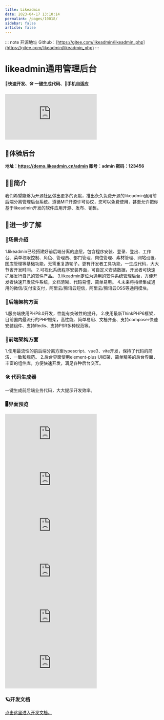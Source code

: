 ```yaml
---
title: Likeadmin
date: 2023-04-17 13:10:14
permalink: /pages/10018/
sidebar: false
article: false
---
```

::: note 开源地址
Github：[https://gitee.com/likeadmin/likeadmin_php](https://gitee.com/likeadmin/likeadmin_php)
:::
# likeadmin通用管理后台

#### 🚀快速开发、🛠️ 一键生成代码、📱手机自适应

![img](https://md.likeshop.cn/server/index.php?s=/api/attachment/visitFile&sign=9cf02b831e49d6a411bafbc4d79f51d4)



## 👀体验后台

**地址：https://demo.likeadmin.cn/admin
账号：admin 密码：123456**

## 👨‍💻‍简介

我们希望能够为开源社区做出更多的贡献，推出永久免费开源的likeadmin通用前后端分离管理后台系统。遵循MIT开源许可协议，您可以免费使用，甚至允许把你基于likeadmin开发的软件应用开源、发布、销售。

## 🧐进一步了解

### 🧰场景介绍

1.likeadmin已经搭建好前后端分离的底层，包含程序安装、登录、登出、工作台、菜单权限控制、角色、管理员、部门管理、岗位管理、素材管理、网站设置、图库管理等基础功能，无需重复造轮子。更有开发者工具功能，一生成代码，大大节省开发时间。
2.可视化系统程序安装界面，可自定义安装数据，开发者可快速扩展发行自己的软件产品。
3.likeadmin定位为通用的软件系统管理后台，方便开发者快速开发软件系统，文档清晰、代码易懂、简单易用。
4.未来将持续集成通用的微信/支付宝支付，阿里云/腾讯云短信，阿里云/腾讯云OSS等通用模块。

### 🐙后端架构方面

1.服务端使用PHP8.0开发，性能有突破性的提升。
2.使用最新ThinkPHP6框架，目前国内最流行的PHP框架，高性能、简单易用、文档齐全、支持composer快速安装组件、支持Redis、支持PSR多种规范等。

### 🐹前端架构方面

1.使用最流性的前后端分离方案typescript、vue3、vite开发，保持了代码的简洁、一致和规范。
2.后台界面使用element-plus UI框架，简单精美的后台界面，丰富的组件库，方便快速开发，满足各种后台交互。

### 🛠️ 代码生成器

一键生成前后端业务代码，大大提示开发效率。

### 🖥️界面预览

![img](https://md.likeshop.cn/server/index.php?s=/api/attachment/visitFile&sign=c8f9673f87634d8a2f7f927fb4beff26)
![img](https://md.likeshop.cn/server/index.php?s=/api/attachment/visitFile&sign=9cf02b831e49d6a411bafbc4d79f51d4)
![img](https://md.likeshop.cn/server/index.php?s=/api/attachment/visitFile&sign=e22d40bd4927e5188d2ab6e023728945)
![img](https://md.likeshop.cn/server/index.php?s=/api/attachment/visitFile&sign=818d843fb9cba396226e32dad1a58f3c)
![img](https://md.likeshop.cn/server/index.php?s=/api/attachment/visitFile&sign=194ab31919cd4dd619e6c453d7a44304)
![img](https://md.likeshop.cn/server/index.php?s=/api/attachment/visitFile&sign=f6770e2a8069d7b6ea3d83b91204b9d6)



### 🪐开发文档

[点击这里进入开发文档。](https://www.likeadmin.cn)
